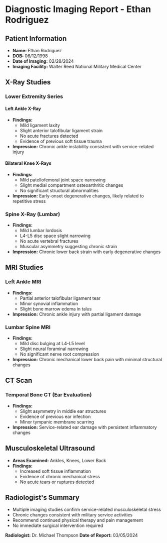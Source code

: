 # Diagnostic Imaging Report - Ethan Rodriguez

## Patient Information
- **Name:** Ethan Rodriguez
- **DOB:** 06/12/1998
- **Date of Imaging:** 02/28/2024
- **Imaging Facility:** Walter Reed National Military Medical Center

## X-Ray Studies

### Lower Extremity Series
#### Left Ankle X-Ray
- **Findings:**
  - Mild ligament laxity
  - Slight anterior talofibular ligament strain
  - No acute fractures detected
  - Evidence of previous soft tissue trauma
- **Impression:** Chronic ankle instability consistent with service-related injury

#### Bilateral Knee X-Rays
- **Findings:**
  - Mild patellofemoral joint space narrowing
  - Slight medial compartment osteoarthritic changes
  - No significant structural abnormalities
- **Impression:** Early-onset degenerative changes, likely related to repetitive stress

### Spine X-Ray (Lumbar)
- **Findings:**
  - Mild lumbar lordosis
  - L4-L5 disc space slight narrowing
  - No acute vertebral fractures
  - Muscular asymmetry suggesting chronic strain
- **Impression:** Chronic lower back strain with early degenerative changes

## MRI Studies

### Left Ankle MRI
- **Findings:**
  - Partial anterior talofibular ligament tear
  - Minor synovial inflammation
  - Slight bone marrow edema in talus
- **Impression:** Chronic ankle injury with partial ligament damage

### Lumbar Spine MRI
- **Findings:**
  - Mild disc bulging at L4-L5 level
  - Slight neural foraminal narrowing
  - No significant nerve root compression
- **Impression:** Chronic mechanical lower back pain with minimal structural changes

## CT Scan

### Temporal Bone CT (Ear Evaluation)
- **Findings:**
  - Slight asymmetry in middle ear structures
  - Evidence of previous ear infection
  - Minor tympanic membrane scarring
- **Impression:** Service-related ear damage with persistent inflammatory changes

## Musculoskeletal Ultrasound
- **Areas Examined:** Ankles, Knees, Lower Back
- **Findings:**
  - Increased soft tissue inflammation
  - Evidence of chronic mechanical stress
  - No acute tears or ruptures detected

## Radiologist's Summary
- Multiple imaging studies confirm service-related musculoskeletal stress
- Chronic changes consistent with military service activities
- Recommend continued physical therapy and pain management
- No immediate surgical intervention required

**Radiologist:** Dr. Michael Thompson
**Date of Report:** 03/05/2024
